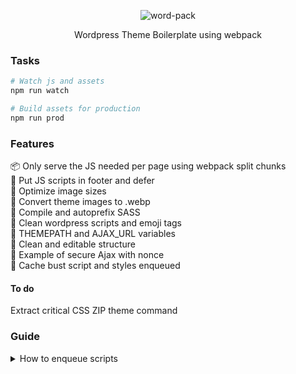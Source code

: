 
<p align="center">
  <img alt="word-pack" src="https://i.imgur.com/X4plCaU.png">

<p align="center">
Wordpress Theme Boilerplate using webpack
</p>


###  Tasks
``` bash
# Watch js and assets
npm run watch

# Build assets for production
npm run prod
```

### Features
📦 Only serve the JS needed per page using webpack split chunks<br>
🧦 Put JS scripts in footer and defer<br>
📂 Optimize image sizes<br>
🔩 Convert theme images to .webp<br>
💄 Compile and autoprefix SASS<br>
📑 Clean wordpress scripts and emoji tags<br>
🥞 THEMEPATH and AJAX_URL variables<br>
🍬 Clean and editable structure<br>
🧩 Example of secure Ajax with nonce<br>
🎃 Cache bust script and styles enqueued<br>

#### To do
Extract critical CSS
ZIP theme command


### Guide
<details>
  <summary>How to enqueue scripts</summary>
  To enqueue scripts, create an entry on webpack.config.js and then enqueue it on functions.php using the wordpack_load_chunk function with the same name as the entry, be sure to use a conditional when enqueuing it.
</details>